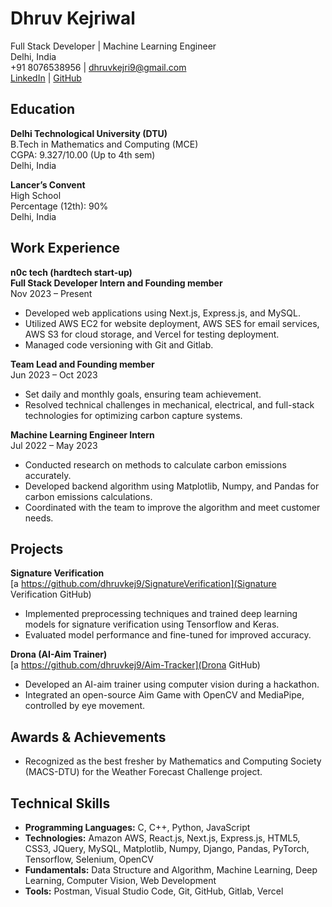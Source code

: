 # Dhruv Kejriwal<br />
Full Stack Developer | Machine Learning Engineer<br />
Delhi, India<br />
+91 8076538956 | dhruvkejri9@gmail.com<br />
[LinkedIn](LinkedIn) | [GitHub](GitHub)<br />

## Education
**Delhi Technological University (DTU)**<br />
B.Tech in Mathematics and Computing (MCE)<br /> 
CGPA: 9.327/10.00 (Up to 4th sem)<br />
Delhi, India<br />

**Lancer’s Convent**<br />
High School<br />
Percentage (12th): 90%<br />
Delhi, India<br />

## Work Experience
**n0c tech (hardtech start-up)**  
**Full Stack Developer Intern and Founding member**  
Nov 2023 – Present
- Developed web applications using Next.js, Express.js, and MySQL.
- Utilized AWS EC2 for website deployment, AWS SES for email services, AWS S3 for cloud storage, and Vercel for testing deployment.
- Managed code versioning with Git and Gitlab.

**Team Lead and Founding member**  
Jun 2023 – Oct 2023
- Set daily and monthly goals, ensuring team achievement.
- Resolved technical challenges in mechanical, electrical, and full-stack technologies for optimizing carbon capture systems.

**Machine Learning Engineer Intern**  
Jul 2022 – May 2023
- Conducted research on methods to calculate carbon emissions accurately.
- Developed backend algorithm using Matplotlib, Numpy, and Pandas for carbon emissions calculations.
- Coordinated with the team to improve the algorithm and meet customer needs.

## Projects
**Signature Verification**  
[a https://github.com/dhruvkej9/SignatureVerification](Signature Verification GitHub)
- Implemented preprocessing techniques and trained deep learning models for signature verification using Tensorflow and Keras.
- Evaluated model performance and fine-tuned for improved accuracy.

**Drona (AI-Aim Trainer)**  
[a https://github.com/dhruvkej9/Aim-Tracker](Drona GitHub)
- Developed an AI-aim trainer using computer vision during a hackathon.
- Integrated an open-source Aim Game with OpenCV and MediaPipe, controlled by eye movement.

## Awards & Achievements
- Recognized as the best fresher by Mathematics and Computing Society (MACS-DTU) for the Weather Forecast Challenge project.

## Technical Skills
- **Programming Languages:** C, C++, Python, JavaScript
- **Technologies:** Amazon AWS, React.js, Next.js, Express.js, HTML5, CSS3, JQuery, MySQL, Matplotlib, Numpy, Django, Pandas, PyTorch, Tensorflow, Selenium, OpenCV
- **Fundamentals:** Data Structure and Algorithm, Machine Learning, Deep Learning, Computer Vision, Web Development
- **Tools:** Postman, Visual Studio Code, Git, GitHub, Gitlab, Vercel
